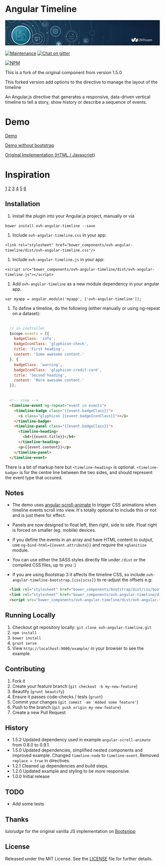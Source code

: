 # Angular Timeline

![OVH component](githubBanner.png)

[![Maintenance](https://img.shields.io/maintenance/yes/2017.svg)]() [![Chat on gitter](https://img.shields.io/gitter/room/ovh/ux.svg)](https://gitter.im/ovh/ux)

[![NPM](https://nodei.co/npm/ovh-angular-timeline.png?downloads=true&downloadRank=true&stars=true)](https://nodei.co/npm/ovh-angular-timeline/)

This is a fork of the original component from version 1.5.0

This forked version add options to the directive to manage the layout of the timeline

An Angular.js directive that generates a responsive, data-driven vertical timeline to tell a story,
show history or describe a sequence of events.

# Demo

[Demo](http://rpocklin.github.io/angular-timeline/example/index.html)

[Demo without bootstrap](http://rpocklin.github.io/angular-timeline/example/index-no-bootstrap.html)

[Original Implementation (HTML / Javascript)](http://bootsnipp.com/snippets/featured/timeline-responsive)


# Inspiration
[1](http://bootsnipp.com/snippets/featured/two-column-timeline-not-responsive)
[2](http://bootsnipp.com/snippets/featured/timeline-single-column)
[3](http://bootsnipp.com/snippets/featured/single-column-timeline)
[4](http://bootsnipp.com/snippets/featured/timeline-with-images-and-tooltip)
[5](http://bootsnipp.com/snippets/featured/timeline-dotted)
[6](http://codyhouse.co/demo/vertical-timeline/index.html)

## Installation

1. Install the plugin into your Angular.js project, manually or via

  `bower install ovh-angular-timeline --save`

1. Include `ovh-angular-timeline.css` in your app:

  `<link rel="stylesheet" href="bower_components/ovh-angular-timeline/dist/ovh-angular-timeline.css"/>`

1. Include `ovh-angular-timeline.js` in your app:

  `<script src="bower_components/ovh-angular-timeline/dist/ovh-angular-timeline.js"></script>`

1. Add `ovh-angular-timeline` as a new module dependency in your angular app.

  `var myapp = angular.module('myapp', ['ovh-angular-timeline']);`

1. To define a timeline, do the following (either manually or using ng-repeat on a dataset):

  ```javascript

    // in controller
    $scope.events = [{
      badgeClass: 'info',
      badgeIconClass: 'glyphicon-check',
      title: 'First heading',
      content: 'Some awesome content.'
    }, {
      badgeClass: 'warning',
      badgeIconClass: 'glyphicon-credit-card',
      title: 'Second heading',
      content: 'More awesome content.'
    }];
  ```

  ```html

    <!-- view -->
    <timeline-event ng-repeat="event in events">
      <timeline-badge class="{{event.badgeClass}}">
        <i class="glyphicon {{event.badgeIconClass}}"></i>
      </timeline-badge>
      <timeline-panel class="{{event.badgeClass}}">
        <timeline-heading>
          <h4>{{event.title}}</h4>
        </timeline-heading>
        <p>{{event.content}}</p>
      </timeline-panel>
    </timeline-event>
  ```

There is a bit of markup here but `<timeline-heading>` is optional.
`<timeline-badge>` is for the centre line between the two sides, and should represent the event type that occured.

## Notes

- The demo uses [angular-scroll-animate](https://github.com/rpocklin/angular-scroll-animate) to trigger CSS animations when timeline events scroll into view.  It's totally optional to include this or not and is just there for effect.

- Panels are now designed to float left, then right, side to side.  Float right is forced on smaller (eg. mobile) devices.
- If you define the events in an array and have HTML content to output, use `ng-bind-html={{event.attribute}}` and require the `ngSanitize` module.

- You can use either the SASS styles directly file under `/dist` or the compiled CSS files, up to you :)

- If you are using Bootstrap 3 it affects the timeline CSS, so include `ovh-angular-timeline-bootstrap.[css|scss]}` to re-adjust the offsets e.g:

```html
  <link rel="stylesheet" href="bower_components/bootstrap/dist/css/bootstrap.css" />
  <link rel="stylesheet" href="bower_components/ovh-angular-timeline/dist/ovh-angular-timeline-bootstrap.css" />
  <script src="bower_components/ovh-angular-timeline/dist/ovh-angular-timeline.js"></script>
```


## Running Locally

1. Checkout git repository locally: `git clone ovh-angular-timeline.git`
1. `npm install`
1. `bower install`
1. `grunt serve`
1. View `http://localhost:9000/example/` in your browser to see the example.


## Contributing

1. Fork it
1. Create your feature branch (`git checkout -b my-new-feature`)
1. Beautify (`grunt beautify`)
1. Ensure it passes code-checks / tests (`grunt`)
1. Commit your changes (`git commit -am 'Added some feature'`)
1. Push to the branch (`git push origin my-new-feature`)
1. Create a new Pull Request


## History

* 1.5.2 Updated dependency used in example `angular-scroll-animate` from 0.8.0 to 0.9.1.
* 1.5.0 Updated dependencies, simplified nested components and improved example.  Changed `timeline-node` to `timeline-event`. Removed `replace = true` in directives.
* 1.2.1 Cleaned up dependencies and build steps.
* 1.2.0 Updated example and styling to be more responsive.
* 1.0.0 Initial release


## TODO

- Add some tests

## Thanks
*luisrudge* for the original vanilla JS implementation on [Bootsnipp](http://bootsnipp.com/snippets/featured/timeline-responsive)


## License

Released under the MIT License. See the [LICENSE][license] file for further details.

[license]: https://github.com/ovh-ux/ovh-angular-timeline/blob/master/LICENSE
